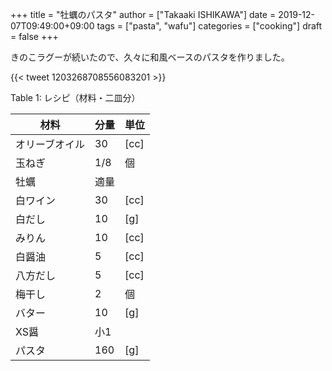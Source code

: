+++
title = "牡蠣のパスタ"
author = ["Takaaki ISHIKAWA"]
date = 2019-12-07T09:49:00+09:00
tags = ["pasta", "wafu"]
categories = ["cooking"]
draft = false
+++

きのこラグーが続いたので、久々に和風ベースのパスタを作りました。

{{< tweet 1203268708556083201 >}}

<div class="table-caption">
  <span class="table-number">Table 1</span>:
  レシピ（材料・二皿分）
</div>

| 材料    | 分量 | 単位 |
|-------|----|----|
| オリーブオイル | 30  | [cc] |
| 玉ねぎ  | 1/8 | 個   |
| 牡蠣    | 適量 |      |
| 白ワイン | 30  | [cc] |
| 白だし  | 10  | [g]  |
| みりん  | 10  | [cc] |
| 白醤油  | 5   | [cc] |
| 八方だし | 5   | [cc] |
| 梅干し  | 2   | 個   |
| バター  | 10  | [g]  |
| XS醤    | 小1 |      |
| パスタ  | 160 | [g]  |
